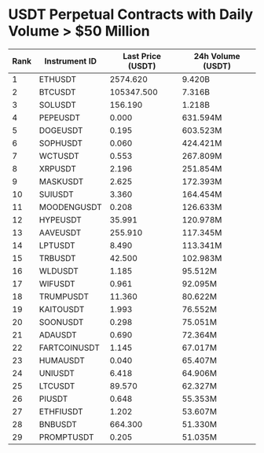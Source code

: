 # USDT Perpetual Contracts with Daily Volume > $50 Million

| Rank | Instrument ID | Last Price (USDT) | 24h Volume (USDT) |
|------|---------------|-------------------|-------------------|
| 1 | ETHUSDT | 2574.620 | 9.420B |
| 2 | BTCUSDT | 105347.500 | 7.316B |
| 3 | SOLUSDT | 156.190 | 1.218B |
| 4 | PEPEUSDT | 0.000 | 631.594M |
| 5 | DOGEUSDT | 0.195 | 603.523M |
| 6 | SOPHUSDT | 0.060 | 424.421M |
| 7 | WCTUSDT | 0.553 | 267.809M |
| 8 | XRPUSDT | 2.196 | 251.854M |
| 9 | MASKUSDT | 2.625 | 172.393M |
| 10 | SUIUSDT | 3.360 | 164.454M |
| 11 | MOODENGUSDT | 0.208 | 126.633M |
| 12 | HYPEUSDT | 35.991 | 120.978M |
| 13 | AAVEUSDT | 255.910 | 117.345M |
| 14 | LPTUSDT | 8.490 | 113.341M |
| 15 | TRBUSDT | 42.500 | 102.983M |
| 16 | WLDUSDT | 1.185 | 95.512M |
| 17 | WIFUSDT | 0.961 | 92.095M |
| 18 | TRUMPUSDT | 11.360 | 80.622M |
| 19 | KAITOUSDT | 1.993 | 76.552M |
| 20 | SOONUSDT | 0.298 | 75.051M |
| 21 | ADAUSDT | 0.690 | 72.364M |
| 22 | FARTCOINUSDT | 1.145 | 67.017M |
| 23 | HUMAUSDT | 0.040 | 65.407M |
| 24 | UNIUSDT | 6.418 | 64.906M |
| 25 | LTCUSDT | 89.570 | 62.327M |
| 26 | PIUSDT | 0.648 | 55.353M |
| 27 | ETHFIUSDT | 1.202 | 53.607M |
| 28 | BNBUSDT | 664.300 | 51.330M |
| 29 | PROMPTUSDT | 0.205 | 51.035M |
